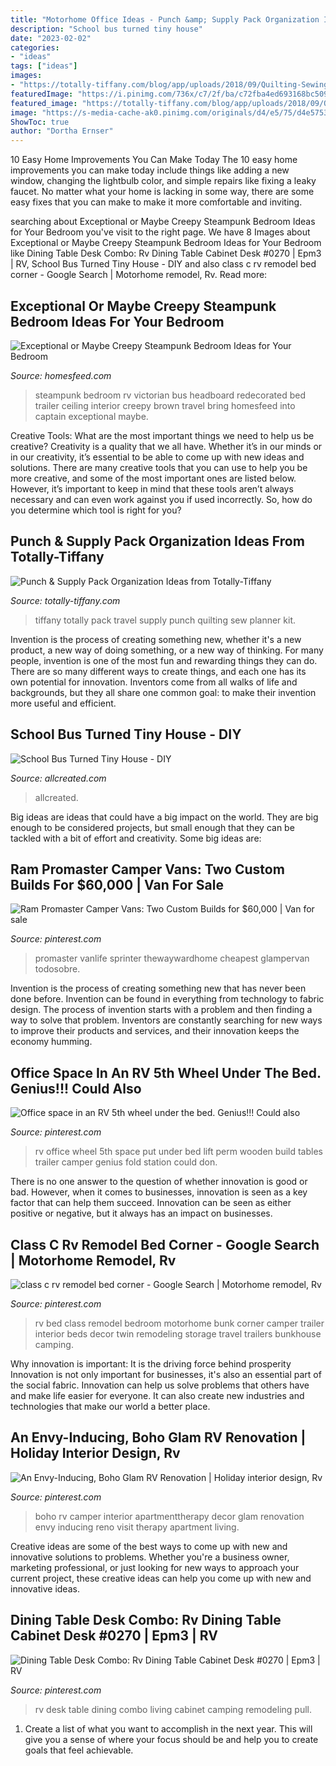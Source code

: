 ```yaml
---
title: "Motorhome Office Ideas - Punch &amp; Supply Pack Organization Ideas From Totally-tiffany"
description: "School bus turned tiny house"
date: "2023-02-02"
categories:
- "ideas"
tags: ["ideas"]
images:
- "https://totally-tiffany.com/blog/app/uploads/2018/09/Quilting-Sewing-Tool-Organizer-Travel-Bag-Tote-Totally-Tiffany-PNPKSSG14-003.jpg"
featuredImage: "https://i.pinimg.com/736x/c7/2f/ba/c72fba4ed693168bc5099827fcdcf1a5.jpg"
featured_image: "https://totally-tiffany.com/blog/app/uploads/2018/09/Quilting-Sewing-Tool-Organizer-Travel-Bag-Tote-Totally-Tiffany-PNPKSSG14-003.jpg"
image: "https://s-media-cache-ak0.pinimg.com/originals/d4/e5/75/d4e5753874e85c9971cf238eba3024e8.jpg"
ShowToc: true
author: "Dortha Ernser"
---
```



10 Easy Home Improvements You Can Make Today
The 10 easy home improvements you can make today include things like adding a new window, changing the lightbulb color, and simple repairs like fixing a leaky faucet. No matter what your home is lacking in some way, there are some easy fixes that you can make to make it more comfortable and inviting.

	

		
searching about Exceptional or Maybe Creepy Steampunk Bedroom Ideas for Your Bedroom you've visit to the right page. We have 8 Images about Exceptional or Maybe Creepy Steampunk Bedroom Ideas for Your Bedroom like Dining Table Desk Combo: Rv Dining Table Cabinet Desk #0270 | Epm3 | RV, School Bus Turned Tiny House - DIY and also class c rv remodel bed corner - Google Search | Motorhome remodel, Rv. Read more:
		
    
## Exceptional Or Maybe Creepy Steampunk Bedroom Ideas For Your Bedroom

<img loading=lazy src="http://homesfeed.com/wp-content/uploads/2015/02/machinery-detailing-bedhead-light-green-painted-wall-brown-floral-bedhspread-patterned-ceiling-wall-mounted-lamp-stripes-red-and-glod-cushions-steampunk-design-unique-bedroom.jpg" onerror="this.onerror=null;this.src='https://tse2.mm.bing.net/th?id=OIP.dJ-Jbz5eMCklsjlFs1UqrQHaE8&amp;pid=15.1';" alt="Exceptional or Maybe Creepy Steampunk Bedroom Ideas for Your Bedroom">

_Source: homesfeed.com_

>steampunk bedroom rv victorian bus headboard redecorated bed trailer ceiling interior creepy brown travel bring homesfeed into captain exceptional maybe. 

	

Creative Tools: What are the most important things we need to help us be creative?
Creativity is a quality that we all have. Whether it’s in our minds or in our creativity, it’s essential to be able to come up with new ideas and solutions. There are many creative tools that you can use to help you be more creative, and some of the most important ones are listed below. However, it’s important to keep in mind that these tools aren’t always necessary and can even work against you if used incorrectly. So, how do you determine which tool is right for you?

    
## Punch &amp; Supply Pack Organization Ideas From Totally-Tiffany

<img loading=lazy src="https://totally-tiffany.com/blog/app/uploads/2018/09/Quilting-Sewing-Tool-Organizer-Travel-Bag-Tote-Totally-Tiffany-PNPKSSG14-003.jpg" onerror="this.onerror=null;this.src='https://tse1.mm.bing.net/th?id=OIP.y8c2z2hU26uyxaqALmtXfgHaHa&amp;pid=15.1';" alt="Punch &amp; Supply Pack Organization Ideas from Totally-Tiffany">

_Source: totally-tiffany.com_

>tiffany totally pack travel supply punch quilting sew planner kit. 

	

Invention is the process of creating something new, whether it's a new product, a new way of doing something, or a new way of thinking. For many people, invention is one of the most fun and rewarding things they can do. There are so many different ways to create things, and each one has its own potential for innovation. Inventors come from all walks of life and backgrounds, but they all share one common goal: to make their invention more useful and efficient.

    
## School Bus Turned Tiny House - DIY

<img loading=lazy src="https://www.allcreated.com/wp-content/uploads/2016/04/AllCreated-school-bus-house-4.jpg" onerror="this.onerror=null;this.src='https://tse2.mm.bing.net/th?id=OIP.V8sXDaymZIe4aarR3epZOgHaE7&amp;pid=15.1';" alt="School Bus Turned Tiny House - DIY">

_Source: allcreated.com_

>allcreated. 

	

Big ideas are ideas that could have a big impact on the world. They are big enough to be considered projects, but small enough that they can be tackled with a bit of effort and creativity. Some big ideas are: 

    
## Ram Promaster Camper Vans: Two Custom Builds For $60,000 | Van For Sale

<img loading=lazy src="https://i.pinimg.com/736x/c7/2f/ba/c72fba4ed693168bc5099827fcdcf1a5.jpg" onerror="this.onerror=null;this.src='https://tse2.mm.bing.net/th?id=OIP.EPGM2lpHqusUtd-svF-HJQHaHa&amp;pid=15.1';" alt="Ram Promaster Camper Vans: Two Custom Builds for $60,000 | Van for sale">

_Source: pinterest.com_

>promaster vanlife sprinter thewaywardhome cheapest glampervan todosobre. 

	

Invention is the process of creating something new that has never been done before. Invention can be found in everything from technology to fabric design. The process of invention starts with a problem and then finding a way to solve that problem. Inventors are constantly searching for new ways to improve their products and services, and their innovation keeps the economy humming.

    
## Office Space In An RV 5th Wheel Under The Bed. Genius!!! Could Also

<img loading=lazy src="https://s-media-cache-ak0.pinimg.com/564x/fd/cc/6d/fdcc6d37ebcb44aac67161ca4ef3350c.jpg" onerror="this.onerror=null;this.src='https://tse1.mm.bing.net/th?id=OIP.FRfH9aF426bhqrFxbhFbzgAAAA&amp;pid=15.1';" alt="Office space in an RV 5th wheel under the bed. Genius!!! Could also">

_Source: pinterest.com_

>rv office wheel 5th space put under bed lift perm wooden build tables trailer camper genius fold station could don. 

	

There is no one answer to the question of whether innovation is good or bad. However, when it comes to businesses, innovation is seen as a key factor that can help them succeed. Innovation can be seen as either positive or negative, but it always has an impact on businesses.

    
## Class C Rv Remodel Bed Corner - Google Search | Motorhome Remodel, Rv

<img loading=lazy src="https://i.pinimg.com/originals/8a/41/7c/8a417cecc17ab14731610ab6d3516b26.jpg" onerror="this.onerror=null;this.src='https://tse2.mm.bing.net/th?id=OIP.BNMuDkMuqbjRwgm6YOuuYAHaHa&amp;pid=15.1';" alt="class c rv remodel bed corner - Google Search | Motorhome remodel, Rv">

_Source: pinterest.com_

>rv bed class remodel bedroom motorhome bunk corner camper trailer interior beds decor twin remodeling storage travel trailers bunkhouse camping. 

	

Why innovation is important: It is the driving force behind prosperity
Innovation is not only important for businesses, it's also an essential part of the social fabric. Innovation can help us solve problems that others have and make life easier for everyone. It can also create new industries and technologies that make our world a better place.

    
## An Envy-Inducing, Boho Glam RV Renovation | Holiday Interior Design, Rv

<img loading=lazy src="https://i.pinimg.com/originals/ba/2b/9d/ba2b9d90c5b1e369b8324787d960c0a0.jpg" onerror="this.onerror=null;this.src='https://tse3.mm.bing.net/th?id=OIP.6T0ZE-vW1AFvrDxlQkFj1QHaJ4&amp;pid=15.1';" alt="An Envy-Inducing, Boho Glam RV Renovation | Holiday interior design, Rv">

_Source: pinterest.com_

>boho rv camper interior apartmenttherapy decor glam renovation envy inducing reno visit therapy apartment living. 

	

Creative ideas are some of the best ways to come up with new and innovative solutions to problems. Whether you're a business owner, marketing professional, or just looking for new ways to approach your current project, these creative ideas can help you come up with new and innovative ideas.

    
## Dining Table Desk Combo: Rv Dining Table Cabinet Desk #0270 | Epm3 | RV

<img loading=lazy src="https://s-media-cache-ak0.pinimg.com/originals/d4/e5/75/d4e5753874e85c9971cf238eba3024e8.jpg" onerror="this.onerror=null;this.src='https://tse1.mm.bing.net/th?id=OIP.7hEuMYsg0X6PzyJS8rbZvwHaF9&amp;pid=15.1';" alt="Dining Table Desk Combo: Rv Dining Table Cabinet Desk #0270 | Epm3 | RV">

_Source: pinterest.com_

>rv desk table dining combo living cabinet camping remodeling pull. 

	

1. Create a list of what you want to accomplish in the next year. This will give you a sense of where your focus should be and help you to create goals that feel achievable.

